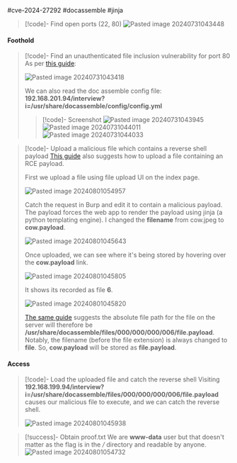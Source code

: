#cve-2024-27292 #docassemble #jinja

>[!code]- Find open ports (22, 80)
>![Pasted image 20240731043448](/Images/Pasted%20image%2020240731043448.png)
#### Foothold

>[!code]- Find an unauthenticated file inclusion vulnerability for port 80
>As per [this guide](https://tantosec.com/blog/docassemble/):
>
>![Pasted image 20240731043418](/Images/Pasted%20image%2020240731043418.png)
>
>We can also read the doc assemble config file:
>**192.168.201.94/interview?i=/usr/share/docassemble/config/config.yml**
>
>>[!code]- Screenshot
>>![Pasted image 20240731043945](/Images/Pasted%20image%2020240731043945.png)
>>![Pasted image 20240731044011](/Images/Pasted%20image%2020240731044011.png)
>>![Pasted image 20240731044033](/Images/Pasted%20image%2020240731044033.png)

>[!code]- Upload a malicious file which contains a reverse shell payload
>[This guide](https://tantosec.com/blog/docassemble/) also suggests how to upload a file containing an RCE payload.
>
>First we upload a file using file upload UI on the index page.
>
>![Pasted image 20240801054957](/Images/Pasted%20image%2020240801054957.png)
>
>Catch the request in Burp and edit it to contain a malicious payload. The payload forces the web app to render the payload using jinja (a python templating engine). I changed the **filename** from cow.jpeg to **cow.payload**.
>
>![Pasted image 20240801045643](/Images/Pasted%20image%2020240801045643.png)
>
>Once uploaded, we can see where it's being stored by hovering over the **cow.payload** link.
>
>![Pasted image 20240801045805](/Images/Pasted%20image%2020240801045805.png)
>
>It shows its recorded as file **6**.
>
>![Pasted image 20240801045820](/Images/Pasted%20image%2020240801045820.png)
>
>[The same guide](https://tantosec.com/blog/docassemble/) suggests the absolute file path for the file on the server will therefore be **/usr/share/docassemble/files/000/000/000/006/file.payload**. Notably, the filename (before the file extension) is always changed to **file**. So, **cow.payload** will be stored as **file.payload**.
#### Access

>[!code]- Load the uploaded file and catch the reverse shell
>Visiting **192.168.199.94/interview?i=/usr/share/docassemble/files/000/000/000/006/file.payload** causes our malicious file to execute, and we can catch the reverse shell.
>
>![Pasted image 20240801045938](/Images/Pasted%20image%2020240801045938.png)

>[!success]- Obtain proof.txt
>We are **www-data** user but that doesn't matter as the flag is in the */* directory and readable by anyone.
>![Pasted image 20240801054732](/Images/Pasted%20image%2020240801054732.png)

